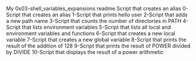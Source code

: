 My 0x03-shell_variables_expansions readme
Script that creates an alias
0-Script that creates an alias
1-Script that prints hello user
2-Script that adds a new path name
3-Script that counts the number of directories in PATH
4-Script that lists environment variables
5-Script that lists all local and environment variables and functions
6-Script that creates a new local variable
7-Script that creates a new global variable
8-Script that prints the result of the addition of 128
9-Script that prints the result of POWER divided by DIVIDE
10-Script that displays the result of a power arithmetic
